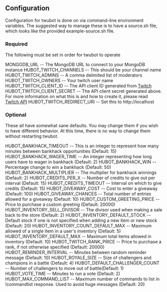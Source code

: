 ## Configuration
Configuration for twubot is done on via command-line environment variables. The suggested way to manage these is to have a source.sh file, which looks like the provided example-source.sh file.

### Required
The following must be set in order for twubot to operate

MONGODB_URL -- The MongoDB URL to connect to your MongoDB instance
HUBOT_TWITCH_CHANNELS -- This should be your channel name
HUBOT_TWITCH_ADMINS -- A comma delimited list of moderators
HUBOT_TWITCH_OWNERS -- Your twitch user name
HUBOT_TWITCH_CLIENT_ID -- The API client ID generated from [Twitch](https://www.twitch.tv/kraken/oauth2/clients/new)
HUBOT_TWITCH_CLIENT_SECRET -- The API client secret generated above. For more information on what this is and how to create it, please read [Twitch API](TWITCH_API_CONNECTION)
HUBOT_TWITCH_REDIRECT_URI -- Set this to http://localhost

### Optional
These all have somewhat sane defaults. You may change them if you wish to have different behavior. At this time, there is no way to change them without restarting twubot.

HUBOT_BANKHACK_TIMEOUT -- This is an integer to represent how many minutes between bankhack opportunities (Default: 15)
HUBOT_BANKHACK_WAGER_TIME -- An integer representing how long users have to wager in bankhack (Default: 2)
HUBOT_BANKHACK_WIN -- Percentage change to win a bankhack (Default: 50)
HUBOT_BANKHACK_MULTIPLIER -- The multiplier for bankhack winnings (Default: 2)
HUBOT_CREDITS_PER_X -- Number of credits to give out per interval (Default: 15)
HUBOT_CREDITS_TIMEOUT -- Interval on which to give credits (Default: 15)
HUBOT_GIVEAWAY_COST -- Cost to enter a giveaway (Default: 100)
HUBOT_GIVEAWAY_CHANCES -- Total number of entries allowed for a giveaway (Default: 10)
HUBOT_CUSTOM_GREETING_PRICE -- Price to purchase a custom greeting (Default: 20000)
HUBOT_INVENTORY_SELL_DIVISOR -- The divisor used when making a sale back to the store (Default: 2)
HUBOT_INVENTORY_DEFAULT_STOCK -- Default stock if one is not specified when adding a new item or new stock (Default: 20)
HUBOT_INVENTORY_COUNT_DEFAULT_MAX -- Maximum allowed of a single item in a user's inventory (Default: 5)
HUBOT_INVENTORY_DEFAULT_MAX -- Maximum total items allowed in inventory (Default: 10)
HUBOT_TWITCH_RANK_PRICE -- Price to purchase a rank, if not otherwise specified (Default: 20000)
HUBOT_REMINDER_INTERVAL -- Minutes between random reminder message (Default: 10)
HUBOT_ROYALE_SIZE -- Size of challengers and champions in a battle (Default: 4)
HUBOT_DEFAULT_CHALLENGER_COUNT -- Number of challengers to move out of battle(Default: 1)
HUBOT_VOTE_TIME -- Minutes to run a vote (Default: 2)
HUBOT_MAX_COMMAND_LIST -- Maximum number of commands to list in !commandlist response. Used to avoid huge messages (Default: 20)
